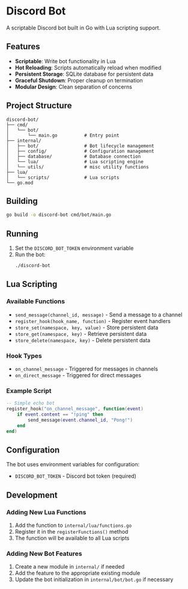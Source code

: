 # Discord Bot

A scriptable Discord bot built in Go with Lua scripting support.

## Features

- **Scriptable**: Write bot functionality in Lua
- **Hot Reloading**: Scripts automatically reload when modified
- **Persistent Storage**: SQLite database for persistent data
- **Graceful Shutdown**: Proper cleanup on termination
- **Modular Design**: Clean separation of concerns

## Project Structure

```
discord-bot/
├── cmd/
│   └── bot/
│       └── main.go          # Entry point
├── internal/
│   ├── bot/                 # Bot lifecycle management
│   ├── config/              # Configuration management
│   ├── database/            # Database connection
│   └── lua/                 # Lua scripting engine
│   └── utils/               # misc utility functions
├── lua/
│   └── scripts/             # Lua scripts
└── go.mod
```

## Building

```bash
go build -o discord-bot cmd/bot/main.go
```

## Running

1. Set the `DISCORD_BOT_TOKEN` environment variable
2. Run the bot:
   ```bash
   ./discord-bot
   ```

## Lua Scripting

### Available Functions

- `send_message(channel_id, message)` - Send a message to a channel
- `register_hook(hook_name, function)` - Register event handlers
- `store_set(namespace, key, value)` - Store persistent data
- `store_get(namespace, key)` - Retrieve persistent data
- `store_delete(namespace, key)` - Delete persistent data

### Hook Types

- `on_channel_message` - Triggered for messages in channels
- `on_direct_message` - Triggered for direct messages

### Example Script

```lua
-- Simple echo bot
register_hook("on_channel_message", function(event)
    if event.content == "!ping" then
        send_message(event.channel_id, "Pong!")
    end
end)
```

## Configuration

The bot uses environment variables for configuration:

- `DISCORD_BOT_TOKEN` - Discord bot token (required)

## Development

### Adding New Lua Functions

1. Add the function to `internal/lua/functions.go`
2. Register it in the `registerFunctions()` method
3. The function will be available to all Lua scripts

### Adding New Bot Features

1. Create a new module in `internal/` if needed
2. Add the feature to the appropriate existing module
3. Update the bot initialization in `internal/bot/bot.go` if necessary 